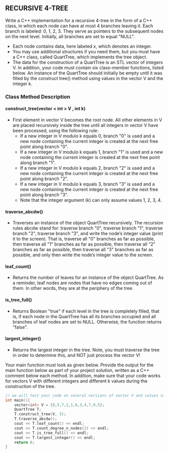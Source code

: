 ## RECURSIVE 4-TREE

Write a C++ implementation for a recursive 4-tree in the form of a C++ class, in which each node can have at most 4 branches leaving it. Each branch is labeled: 0, 1, 2, 3. They serve as pointers to the subsequent nodes on the next level. Initially, all branches are set to equal "NULL".

- Each node contains data, here labeled x, which denotes an integer.
- You may use additional structures if you need them, but you must have a C++ class, called QuartTree, which implements the tree object. 
- The data for the construction of a QuartTree is an STL vector of integers V. In addition, your code must contain six class-member functions, listed below. An instance of the QuartTree should initially be empty until it was filled by the construct tree() method using values in the vector V and the integer k.

### Class Method Description

#### construct_tree(vector < int > V , int k)
- First element in vector V becomes the root node. All other elements in V are placed recursively inside the tree until all integers in vector V have been processed, using the following rule: 
  - If a new integer in V modulo k equals 0, branch "0" is used and a new node containing the current integer is created at the next free point along branch "0".
  - If a new integer in V modulo k equals 1, branch "1" is used and a new node containing the current integer is created at the next free point along branch "1".
  - If a new integer in V modulo k equals 2, branch "2" is used and a new node containing the current integer is created at the next free point along branch "2".
  - If a new integer in V modulo k equals 3, branch "3" is used and a new node containing the current integer is created at the next free point along branch "3". 
  - Note that the integer argument (k) can only assume values 1, 2, 3, 4.

#### traverse_abcdw()
- Traverses an instance of the object QuartTree recursively. The recursion rules abcdw stand for: traverse branch "0", traverse branch "1", traverse branch "2", traverse branch "3", and write the node’s integer value (print it to the screen). That is, traverse all "0" branches as far as possible, then traverse all "1" branches as far as possible, then traverse all "2" branches as far as possible, then traverse all "3" branches as far as possible, and only then write the node’s integer value to the screen.

#### leaf_count()
- Returns the number of leaves for an instance of the object QuartTree. As a reminder, leaf nodes are nodes that have no edges coming out of them. In other words, they are at the periphery of the tree.

#### is_tree_full()
- Returns Boolean "true" if each level in the tree is completely filled, that is, if each node in the QuartTree has all its branches occupied and all branches of leaf nodes are set to NULL. Otherwise, the function returns "false".

#### largest_integer()
- Returns the largest integer in the tree. Note, you must traverse the tree in order to determine this, and NOT just process the vector V!

Your main function must look as given below. Provide the output for the main function below as part of your project solution, written as a C++ comment below each method. In addition, make sure that your code works for vectors V with different integers and different k values during the construction of the tree.

```cpp
// we will test your code on several versions of vector V and values of k.
int main(){
    vector<int> V = {8,5,7,2,1,6,3,4,7,9,5};
    QuartTree T;
    T.construct_tree(V, 3);
    T.traverse_abcdw();
    cout << T.leaf_count() << endl;
    cout << T.count_degree_n_nodes(2) << endl;
    cout << T.is_tree_full() << endl;
    cout << T.largest_integer() << endl;
    return 0;
} 
